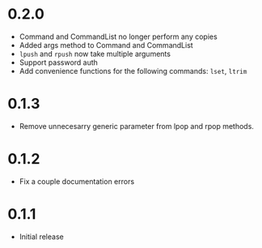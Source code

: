 # 0.2.0
- Command and CommandList no longer perform any copies
- Added args method to Command and CommandList
- `lpush` and `rpush` now take multiple arguments
- Support password auth
- Add convenience functions for the following commands: `lset`, `ltrim`
# 0.1.3
- Remove unnecesarry generic parameter from lpop and rpop methods.
# 0.1.2
- Fix a couple documentation errors
# 0.1.1
- Initial release
